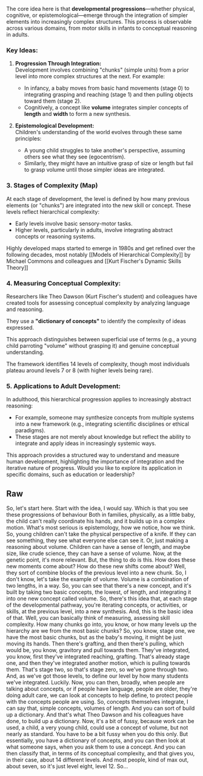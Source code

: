 
The core idea here is that **developmental progressions**—whether physical, cognitive, or epistemological—emerge through the integration of simpler elements into increasingly complex structures. This process is observable across various domains, from motor skills in infants to conceptual reasoning in adults.

### Key Ideas:

1. **Progression Through Integration:**  
   Development involves combining "chunks" (simple units) from a prior level into more complex structures at the next. For example:
   - In infancy, a baby moves from basic hand movements (stage 0) to integrating grasping and reaching (stage 1) and then pulling objects toward them (stage 2).  
   - Cognitively, a concept like **volume** integrates simpler concepts of **length** and **width** to form a new synthesis.

2. **Epistemological Development:**  
   Children's understanding of the world evolves through these same principles:
   - A young child struggles to take another's perspective, assuming others see what they see (egocentrism).  
   - Similarly, they might have an intuitive grasp of size or length but fail to grasp volume until those simpler ideas are integrated.

### 3. Stages of Complexity (Map)


At each stage of development, the level is defined by how many previous elements (or "chunks") are integrated into the new skill or concept. These levels reflect hierarchical complexity:

 - Early levels involve basic sensory-motor tasks.  
 - Higher levels, particularly in adults, involve integrating abstract concepts or reasoning systems.

Highly developed maps started to emerge in 1980s and get refined over the following decades, most notably [[Models of Hierarchical Complexity]] by Michael Commons and colleagues and [[Kurt Fischer's Dynamic Skills Theory]]

### 4. Measuring Conceptual Complexity:

Researchers like Theo Dawson (Kurt Fischer's student) and colleagues have created tools for assessing conceptual complexity by analyzing language and reasoning.

They use a **"dictionary of concepts"** to identify the complexity of ideas expressed.  

This approach distinguishes between superficial use of terms (e.g., a young child parroting "volume" without grasping it) and genuine conceptual understanding.  

The framework identifies 14 levels of complexity, though most individuals plateau around levels 7 or 8 (with higher levels being rare).

### 5. Applications to Adult Development:  

In adulthood, this hierarchical progression applies to increasingly abstract reasoning:

- For example, someone may synthesize concepts from multiple systems into a new framework (e.g., integrating scientific disciplines or ethical paradigms).  
- These stages are not merely about knowledge but reflect the ability to integrate and apply ideas in increasingly systemic ways.

This approach provides a structured way to understand and measure human development, highlighting the importance of integration and the iterative nature of progress. Would you like to explore its application in specific domains, such as education or leadership?

## Raw

So, let's start here. Start with the idea, I would say. Which is that you see these progressions of behaviour Both in families, physically, as a little baby, the child can't really coordinate his hands, and it builds up in a complex motion. What's most serious is epistemology, how we notice, how we think. So, young children can't take the physical perspective of a knife. If they can see something, they see what everyone else can see it. Or, just making a reasoning about volume. Children can have a sense of length, and maybe size, like crude science, they can have a sense of volume. Now, at the genetic point, it's more relevant. But, the thing to do is this. How does these new moments come about? How do these new shifts come about? Well, they sort of combine blocks of the previous level into a new chunk. So, I don't know, let's take the example of volume. Volume is a combination of two lengths, in a way. So, you can see that there's a new concept, and it's built by taking two basic concepts, the lowest, of length, and integrating it into one new concept called volume. So, there's this idea that, at each stage of the developmental pathway, you're iterating concepts, or activities, or skills, at the previous level, into a new synthesis. And, this is the basic idea of that. Well, you can basically think of measuring, assessing skill complexity. How many chunks go into, you know, or how many levels up the hierarchy are we from the most basic chunks? So, you know, stage one, we have the most basic chunks, but as the baby's moving, it might be just moving its hands. Then there's grafting, and then there's pulling, which would be, you know, gravitory and pull towards them. They've integrated, you know, first they've integrated reaching, grafting. That's already stage one, and then they've integrated another motion, which is pulling towards them. That's stage two, so that's stage zero, so we've gone through two. And, as we've got those levels, to define our level by how many students we've integrated. Luckily. Now, you can then, broadly, when people are talking about concepts, or if people have language, people are older, they're doing adult care, we can look at concepts to help define, to protect people with the concepts people are using. So, concepts themselves integrate, I can say that, simple concepts, volumes of length. And you can sort of build up a dictionary. And that's what Theo Dawson and his colleagues have done, to build up a dictionary. Now, it's a bit of fussy, because work can be used, a child, a very young child, could use a concept of volume, but not nearly as standard. You have to be a bit fussy when you do this only. But essentially, you have a dictionary of concepts, and you can then look at what someone says, when you ask them to use a concept. And you can then classify that, in terms of its conceptual complexity, and that gives you, in their case, about 14 different levels. And most people, kind of max out, about seven, so it's just level eight, level 12. So...